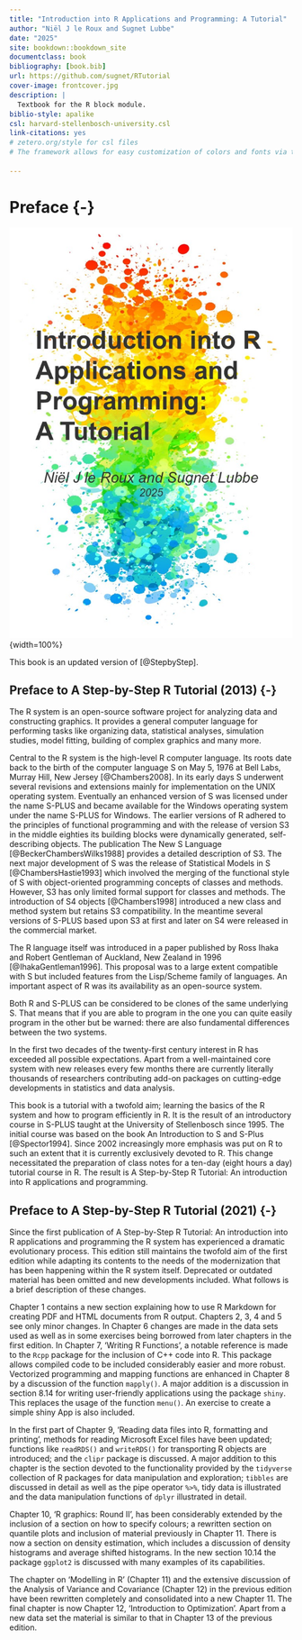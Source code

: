 ```yaml
--- 
title: "Introduction into R Applications and Programming: A Tutorial"
author: "Niël J le Roux and Sugnet Lubbe"
date: "2025"
site: bookdown::bookdown_site
documentclass: book
bibliography: [book.bib]
url: https://github.com/sugnet/RTutorial
cover-image: frontcover.jpg
description: |
  Textbook for the R block module.
biblio-style: apalike
csl: harvard-stellenbosch-university.csl
link-citations: yes
# zetero.org/style for csl files
# The framework allows for easy customization of colors and fonts via the bslib R package

---
```


# Preface {-}

![](frontcover.jpg){width=100%}  


This book is an updated version of [@StepbyStep].

## Preface to A Step-by-Step R Tutorial (2013) {-}

The R system is an open-source software project for analyzing data and constructing graphics. It provides a general computer language for performing tasks like organizing data, statistical analyses, simulation studies, model fitting, building of complex graphics and many more. 

Central to the R system is the high-level R computer language. Its roots date back to the birth of the computer language S on May 5, 1976 at Bell Labs, Murray Hill, New Jersey [@Chambers2008]. In its early days S underwent several revisions and extensions mainly for implementation on the UNIX operating system. Eventually an enhanced version of S was licensed under the name S-PLUS and became available for the Windows operating system under the name S-PLUS for Windows. The earlier versions of R adhered to the principles of functional programming and with the release of version S3 in the middle eighties its building blocks were dynamically generated, self-describing objects. The publication The New S Language [@BeckerChambersWilks1988] provides a detailed description of S3. The next major development of S was the release of Statistical Models in S [@ChambersHastie1993] which involved the merging of the functional style of S with object-oriented programming concepts of classes and methods. However, S3 has only limited formal support for classes and methods. The introduction of S4 objects [@Chambers1998] introduced a new class and method system but retains S3 compatibility. In the meantime several versions of S-PLUS based upon S3 at first and later on S4 were released in the commercial market. 

The R language itself was introduced in a paper published by Ross Ihaka and Robert Gentleman of Auckland, New Zealand in 1996 [@IhakaGentleman1996]. This proposal was to a large extent compatible with S but included features from the Lisp/Scheme family of languages. An important aspect of R was its availability as an open-source system. 

Both R and S-PLUS can be considered to be clones of the same underlying S. That means that if you are able to program in the one you can quite easily program in the other but be warned: there are also fundamental differences between the two systems. 

In the first two decades of the twenty-first century interest in R has exceeded all possible expectations. Apart from a well-maintained core system with new releases every few months there are currently literally thousands of researchers contributing add-on packages on cutting-edge developments in statistics and data analysis. 

This book is a tutorial with a twofold aim; learning the basics of the R system and how to program efficiently in R. It is the result of an introductory course in S-PLUS taught at the University of Stellenbosch since 1995. The initial course was based on the book An Introduction to S and S-Plus [@Spector1994]. Since 2002 increasingly more emphasis was put on R to such an extent that it is currently exclusively devoted to R. This change necessitated the preparation of class notes for a ten-day (eight hours a day) tutorial course in R. The result is A Step-by-Step R Tutorial: An introduction into R applications and programming.

## Preface to A Step-by-Step R Tutorial (2021) {-}

Since the first publication of A Step-by-Step R Tutorial: An introduction into R applications and programming the R system has experienced a dramatic evolutionary process. This edition still maintains the twofold aim of the first edition while adapting its contents to the needs of the modernization that has been happening within the R system itself. Deprecated or outdated material has been omitted and new developments included. What follows is a brief description of these changes.

Chapter 1 contains a new section explaining how to use R Markdown for creating PDF and HTML documents from R output. Chapters 2, 3, 4 and 5 see only minor changes. In Chapter 6 changes are made in the data sets used as well as in some exercises being borrowed from later chapters in the first edition. In Chapter 7, ‘Writing R Functions’, a notable reference is made to the `Rcpp` package for the inclusion of C++ code into R. This package allows compiled code to be included  considerably easier and more robust. Vectorized programming and mapping functions are enhanced in Chapter 8 by a discussion of the function `mapply()`. A major addition is a discussion in section 8.14 for writing user-friendly applications using the package `shiny`. This replaces the usage of the function `menu()`. An exercise to create a simple shiny App is also included.

In the first part of Chapter 9, ‘Reading data files into R, formatting and printing’, methods for reading Microsoft Excel files have been updated; functions like `readRDS()` and `writeRDS()` for transporting R objects are introduced; and the `clipr` package is discussed. A major addition to this chapter is the section devoted to the functionality provided by the `tidyverse` collection of R packages for data manipulation and exploration; `tibbles` are discussed in detail as well as the pipe operator `%>%`,  tidy data is illustrated and the data manipulation functions of `dplyr` illustrated in detail.

Chapter 10, ‘R graphics: Round II’, has been considerably extended by the inclusion of a section on how to specify colours; a rewritten section on quantile plots and inclusion of material previously in Chapter 11. There is now a section on density estimation, which includes a discussion of density histograms and average shifted histograms. In the new section 10.14 the package `ggplot2` is discussed with many examples of its capabilities.

The chapter on ‘Modelling in R’ (Chapter 11) and the extensive discussion of the Analysis of Variance and Covariance  (Chapter 12) in the previous edition have been rewritten completely and consolidated into a new Chapter 11. The final chapter is now Chapter 12, ‘Introduction to Optimization’. Apart from a new data set the material is similar to that in Chapter 13 of the previous edition. 
